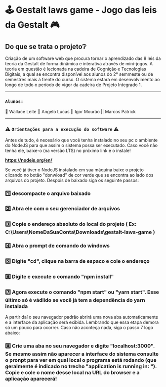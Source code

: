 # :joystick: Gestalt laws game - Jogo das leis da Gestalt :video_game:

## Do que se trata o projeto:grey_question:

Criação de um software web que procura tornar o aprendizado das 8 leis da teoria da Gestalt de forma dinâmica e interativa através de mini-jogos. A teoria em questão é lecionada na cadeira de Cognição e Tecnologias Digitais, a qual se encontra disponível aos alunos do 2º semmeste ou de semestres mais à frente do curso. O sistema estará em desenvolvimento ao longo de todo o período de vigor da cadeira de Projeto Integrado 1.

<Hr />

### `Alunos:`

:boy: Wallace Leite  ||  Angelo Lucas  ||  Igor Mourão  ||  Marcos Patrick 

<Hr />

### :warning: `Orientações para a execução do software` :warning:

Antes de tudo, é necesário que você tenha instalado no seu pc o ambiente do NodeJS para que assim o sistema possa ser executado.
Caso você não tenha ele, baixe-o (na versão LTS) no próximo link e o instale!

<strong>https://nodejs.org/en/</strong>

Se você já tiver o NodeJS instalado em sua máquina baixe o projeto clicando no botão "donwload" de cor verde que se encontra ao lado dos arquivos do projeto.
Despois de baixado siga os seguinte passos:

### :one: descompacte o arquivo baixado
### :two: Abra ele com o seu gerenciador de arquivos
### :three: Copie o endereço absoluto do local do projeto ( Ex: C:\Users\NomeDaSuaConta\Downloads\gestalt-laws-game )
### :four: Abra o prompt de comando do windows
### :five: Digite "cd", clique na barra de espaco e cole o endereço
### :six: Digite e execute o comando "npm install"
### :seven: Agora execute o comando "npm start" ou "yarn start". Esse último só é vádlido se você já tem a dependência do yarn instalada

A partir daí o seu navegador padrão abrirá uma nova aba automaticamente e a interface da aplicação será exibida. Lembrando que essa etapa demora só um pouco para ocorrer.
Caso não aconteça nada, siga o passo 7 logo abaixo:

### :eight: Crie uma aba no seu navegador e digite "localhost:3000". Se mesmo assim não aparecer a interface do sistema consulte o pronpt para ver em qual local o programa está rodando (que geralmente é indicado no trecho "application is running in: "). Copie e cole o nome desse local na URL do browser e a aplicação aparecerá!
